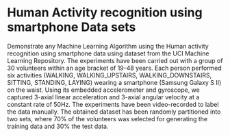 # Human Activity recognition using smartphone Data sets
Demonstrate any Machine Learning Algorithm using the Human activity recognition using 
smartphone data using dataset from the UCI Machine Learning Repository. The experiments
have been carried out with a group of 30 volunteers within an age bracket of 19-48 years. 
Each person performed six activities (WALKING, WALKING_UPSTAIRS, 
WALKING_DOWNSTAIRS, SITTING, STANDING, LAYING) wearing a smartphone 
(Samsung Galaxy S II) on the waist. Using its embedded accelerometer and gyroscope, we 
captured 3-axial linear acceleration and 3-axial angular velocity at a constant rate of 50Hz. 
The experiments have been video-recorded to label the data manually. The obtained dataset 
has been randomly partitioned into two sets, where 70% of the volunteers was selected for 
generating the training data and 30% the test data.
